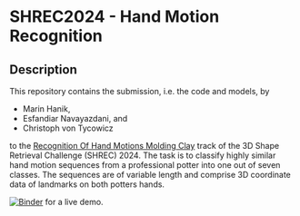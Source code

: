 # SHREC2024 - Hand Motion Recognition  

## Description

This repository contains the submission, i.e. the code and models, by
* Marin Hanik,
* Esfandiar Navayazdani, and
* Christoph von Tycowicz

to the [Recognition Of Hand Motions Molding Clay](https://www.shrec.net/SHREC-2024-hand-motion/) track of the 3D Shape Retrieval Challenge (SHREC) 2024.
The task is to classify highly similar hand motion sequences from a professional potter into one out of seven classes.
The sequences are of variable length and comprise 3D coordinate data of landmarks on both potters hands.


[![Binder](https://mybinder.org/badge_logo.svg)](https://mybinder.org/v2/gh/morphomatics/shrec24/HEAD) for a live demo.